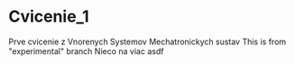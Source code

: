 # Cvicenie_1
Prve cvicenie z Vnorenych Systemov Mechatronickych sustav
This is from "experimental" branch
Nieco na viac
asdf